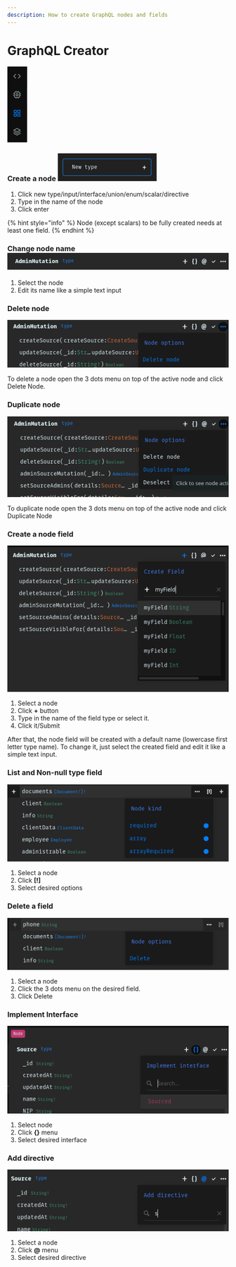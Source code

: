 ```yaml
---
description: How to create GraphQL nodes and fields
---
```


# GraphQL Creator

![](<../../.gitbook/assets/image (11).png>)

### Create a node ![](<../../.gitbook/assets/image (14).png>)

1. Click new type/input/interface/union/enum/scalar/directive
2. Type in the name of the node
3. Click enter

{% hint style="info" %}
Node (except scalars) to be fully created needs at least one field.
{% endhint %}

### Change node name ![](<../../.gitbook/assets/image (3).png>)

1. Select the node
2. Edit its name like a simple text input

### Delete node

![](<../../.gitbook/assets/image (10).png>)

To delete a node open the 3 dots menu on top of the active node and click Delete Node.

### Duplicate node

![](<../../.gitbook/assets/image (9).png>)

To duplicate node open the 3 dots menu on top of the active node and click Duplicate Node

### Create a node field

![](<../../.gitbook/assets/image (4) (2).png>)

1. Select a node
2. Click **+** button
3. Type in the name of the field type or select it.
4. Click it/Submit

After that, the node field will be created with a default name (lowercase first letter type name). To change it, just select the created field and edit it like a simple text input.

### List and Non-null type field

![](<../../.gitbook/assets/image (4).png>)

1. Select a node
2. Click **\[!]**
3. Select desired options&#x20;

### Delete a field

![](<../../.gitbook/assets/image (16).png>)

1. Select a node
2. Click the 3 dots menu on the desired field.
3. Click Delete

### Implement Interface

![](<../../.gitbook/assets/image (13).png>)

1. Select node
2. Click **{}** menu
3. Select desired interface

### Add directive

![](<../../.gitbook/assets/image (6).png>)

1. Select a node
2. Click **@** menu
3. Select desired directive
